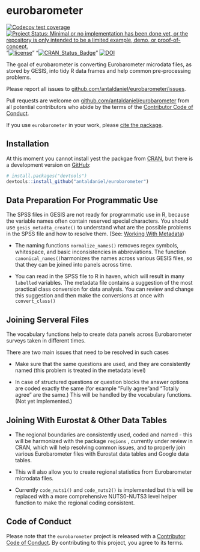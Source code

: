 
<!-- README.md is generated from README.Rmd. Please edit that file -->

# eurobarometer

<!-- badges: start -->

[![Codecov test
coverage](https://codecov.io/gh/antaldaniel/eurobarometer/branch/master/graph/badge.svg)](https://codecov.io/gh/antaldaniel/eurobarometer?branch=master)
[![Project Status: Minimal or no implementation has been done yet, or
the repository is only intended to be a limited example, demo, or
proof-of-concept.](https://www.repostatus.org/badges/latest/concept.svg)](https://www.repostatus.org/#concept)
“[![license](https://img.shields.io/badge/license-GPL--3-blue.svg)](https://www.gnu.org/licenses/gpl-3.0.en.html)”
“[![CRAN\_Status\_Badge](https://www.r-pkg.org/badges/version/regions)](https://cran.r-project.org/package=eurobarometer)”
[![DOI](https://zenodo.org/badge/DOI/10.5281/zenodo.3825700.svg)](https://doi.org/10.5281/zenodo.3825700)
<!-- badges: end -->

The goal of eurobarometer is converting Eurobarometer microdata files,
as stored by GESIS, into tidy R data frames and help common
pre-processing problems.

Please report all issues to
[github.com/antaldaniel/eurobarometer/issues](https://github.com/antaldaniel/eurobarometer/issues).

Pull requests are welcome on
[github.com/antaldaniel/eurobarometer](\(https://github.com/antaldaniel/eurobarometer/issues\))
from all potential contributors who abide by the terms of the
[Contributor Code of
Conduct](https://contributor-covenant.org/version/2/0/CODE_OF_CONDUCT.html).

If you use `eurobarometer` in your work, please [cite the
package](https://doi.org/10.5281/zenodo.3825700).

## Installation

At this moment you cannot install yest the packgae from
[CRAN](https://CRAN.R-project.org), but there is a development version
on [GitHub](https://github.com/):

``` r
# install.packages("devtools")
devtools::install_github("antaldaniel/eurobarometer")
```

## Data Preparation For Programmatic Use

The SPSS files in GESIS are not ready for programmatic use in R, because
the variable names often contain reserved special characters. You should
use `gesis_metadta_create()` to understand what are the possible
problems in the SPSS file and how to resolve them. (See: [Working With
Metadata](http://eurobarometer.danielantal.eu/articles/metadata.html))

  - The naming functions `normalize_names()` removes regex symbols,
    whitespace, and basic inconsistencies in abbreviations. The function
    `canonical_names()`harmonizes the names across various GESIS files,
    so that they can be joined into panels across time.

  - You can read in the SPSS file to R in haven, which will result in
    many `labelled` variables. The metadata file contains a suggestion
    of the most practical class conversion for data analysis. You can
    review and change this suggestion and then make the conversions at
    once with `convert_class()`

## Joining Serveral Files

The vocabulary functions help to create data panels across Eurobarometer
surveys taken in different times.

There are two main issues that need to be resolved in such cases

  - Make sure that the same questions are used, and they are
    consistently named (this problem is treated in the metadata level)

  - In case of structured questions or question blocks the answer
    options are coded exactly the same (for example “Fully agree”and
    “Totally agree” are the same.) This will be handled by the
    vocabulary functions. (Not yet implemented.)

## Joining With Eurostat & Other Data Tables

  - The regional boundaries are consistently used, coded and named -
    this will be harmonized with the package `regions` , currently under
    review in CRAN, which will help resolving common issues, and to
    properly join various Eurobarometer files with Eurostat data tables
    and Google data tables.

  - This will also allow you to create regional statistics from
    Eurobarometer microdata files.

  - Currently `code_nuts1()` and `code_nuts2()` is implemented but this
    will be replaced with a more comprehensive NUTS0-NUTS3 level helper
    function to make the regional coding consistent.

## Code of Conduct

Please note that the `eurobarometer` project is released with a
[Contributor Code of
Conduct](https://contributor-covenant.org/version/2/0/CODE_OF_CONDUCT.html).
By contributing to this project, you agree to its terms.
